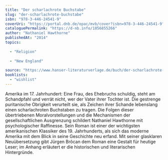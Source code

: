 ```yaml
---
title: "Der scharlachrote Buchstabe"
slug: "der-scharlachrote-buchstabe"
isbn: "978-3-446-24541-9"
coverUri: "https://portal.dnb.de/opac/mvb/cover?isbn=978-3-446-24541-9"
cataloguePermalink: "https://d-nb.info/1056855266"
author: "Nathaniel Hawthorne"
publishedAt: "2014"
topics:
  
  - "Religion"
    
  - "New England"
    
source: "https://www.hanser-literaturverlage.de/buch/der-scharlachrote-buchstabe/978-3-446-24490-0/"
booklists: 
  - "wishlist"
---
```

Amerika im 17. Jahrhundert: Eine Frau, des Ehebruchs schuldig, steht am 
Schandpfahl und verrät nicht, wer der Vater ihrer Tochter ist. Die gestrenge 
puritanische Obrigkeit verurteilt sie, als Zeichen ihrer Schande lebenslang 
einen scharlachroten Buchstaben zu tragen. Die Folgen dieser übertriebenen 
Moralvorstellungen und die Mechanismen der gesellschaftlichen Ausgrenzung 
schildert Nathaniel Hawthorne mit psychologischer Raffinesse. Sein Roman ist 
einer der wichtigsten amerikanischen Klassiker des 19. Jahrhunderts, als sich 
das moderne Amerika mit dem Blick in seine Geschichte neu erfand. Mit seiner 
glasklaren Neuübersetzung gibt Jürgen Brôcan dem Roman eine Gestalt für 
heutige Leser; im Anhang erläutert er die historischen und literarischen 
Hintergründe.
